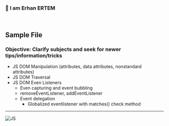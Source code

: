 ### 👋 **I am Erhan ERTEM**

&emsp;

## Sample File

### **Objective:** Clarify subjects and seek for newer tips/information/tricks

- JS DOM Manipulation (attributes, data attributes, nonstandard attributes)
- JS DOM Traversal
- JS DOM Even Listeners
  - Even capturing and event bubbling
  - removeEventListener, addEventListener
  - Event delegation
    - Globalized eventlistener with matches() check method

---

![JS](https://img.shields.io/badge/JavaScript-323330?style=for-the-badge&logo=javascript&logoColor=F7DF1E)

&emsp;
